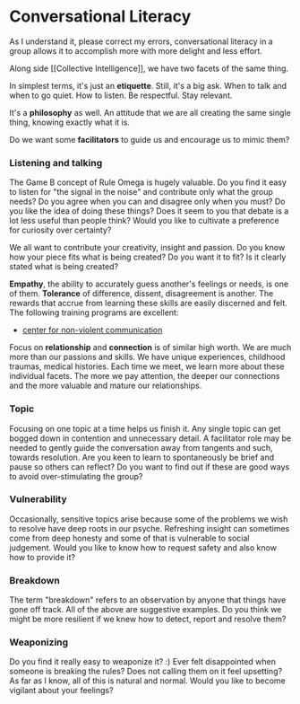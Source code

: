 # Conversational Literacy
As I understand it, please correct my errors, conversational literacy in a group allows it to accomplish more with more delight and less effort.

Along side [[Collective Intelligence]], we have two facets of the same thing.

In simplest terms, it's just an **etiquette**. Still, it's a big ask. When to talk and when to go quiet. How to listen. Be respectful. Stay relevant.

It's a **philosophy** as well. An attitude that we are all creating the same single thing, knowing exactly what it is.

Do we want some **facilitators** to guide us and encourage us to mimic them?

### Listening and talking

The Game B concept of Rule Omega is hugely valuable. Do you find it easy to listen for "the signal in the noise" and contribute only what the group needs? Do you agree when you can and disagree only when you must? Do you like the idea of doing these things? Does it seem to you that debate is a lot less useful than people think? Would you like to cultivate a preference for curiosity over certainty?

We all want to contribute your creativity, insight and passion. Do you know how your piece fits what is being created? Do you want it to fit? Is it clearly stated what is being created?

**Empathy**, the ability to accurately guess another's feelings or needs, is one of them. **Tolerance** of difference, dissent, disagreement is another. The rewards that accrue from learning these skills are easily discerned and felt. The following training programs are excellent:

- [center for non-violent communication](http:www.cnvc.org) 

Focus on **relationship** and **connection** is of similar high worth. We are much more than our passions and skills. We have unique experiences, childhood traumas, medical histories. Each time we meet, we learn more about these individual facets. The more we pay attention, the deeper our connections and the more valuable and mature our relationships.

### Topic

Focusing on one topic at a time helps us finish it. Any single topic can get bogged down in contention and unnecessary detail. A facilitator role may be needed to gently guide the conversation away from tangents and such, towards resolution. Are you keen to learn to spontaneously be brief and pause so others can reflect? Do you want to find out if these are good ways to avoid over-stimulating the group?

### Vulnerability

Occasionally, sensitive topics arise because some of the problems we wish to resolve have deep roots in our psyche. Refreshing insight can sometimes come from deep honesty and some of that is vulnerable to social judgement. Would you like to know how to request safety and also know how to provide it?

### Breakdown

The term "breakdown" refers to an observation by anyone that things have gone off track. All of the above are suggestive examples. Do you think we might be more resilient if we knew how to detect, report and resolve them?

### Weaponizing

Do you find it really easy to weaponize it? :) Ever felt disappointed when someone is breaking the rules? Does not calling them on it feel upsetting? As far as I know, all of this is natural and normal. Would you like to become vigilant about your feelings?